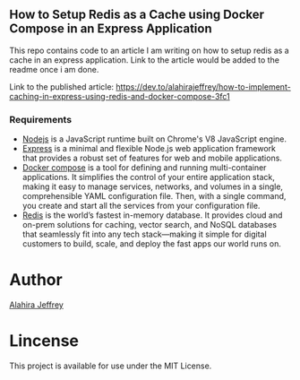 ## How to Setup Redis as a Cache using Docker Compose in an Express Application

This repo contains code to an article I am writing on how to setup redis as a cache in an express application. Link to the article would be added to the readme once i am done.

Link to the published article: https://dev.to/alahirajeffrey/how-to-implement-caching-in-express-using-redis-and-docker-compose-3fc1

### Requirements

- [Nodejs](https://nodejs.org/en/) is a JavaScript runtime built on Chrome's V8 JavaScript engine.
- [Express](https://expressjs.com/) is a minimal and flexible Node.js web application framework that provides a robust set of features for web and mobile applications.
- [Docker compose](https://docs.docker.com/compose/) is a tool for defining and running multi-container applications. It simplifies the control of your entire application stack, making it easy to manage services, networks, and volumes in a single, comprehensible YAML configuration file. Then, with a single command, you create and start all the services from your configuration file.
- [Redis](https://redis.io/) is the world’s fastest in-memory database. It provides cloud and on-prem solutions for caching, vector search, and NoSQL databases that seamlessly fit into any tech stack—making it simple for digital customers to build, scale, and deploy the fast apps our world runs on.

# Author

[Alahira Jeffrey](<(https://github.com/alahirajeffrey)>)

# Lincense

This project is available for use under the MIT License.
